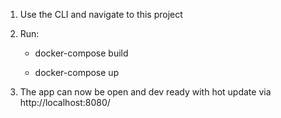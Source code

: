 1. Use the CLI and navigate to this project

2. Run:

   - docker-compose build

   - docker-compose up

3. The app can now be open and dev ready with hot update via http://localhost:8080/
